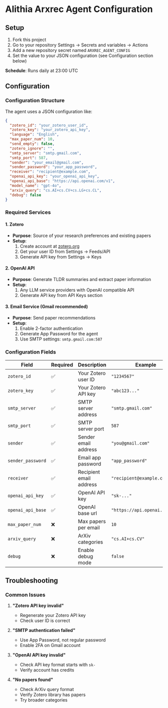 # Alithia Arxrec Agent Configuration

## Setup

1. Fork this project
2. Go to your repository Settings → Secrets and variables → Actions
3. Add a new repository secret named `ARXREC_AGENT_CONFIG`
4. Set the value to your JSON configuration (see Configuration section below)

**Schedule**: Runs daily at 23:00 UTC

## Configuration

### Configuration Structure

The agent uses a JSON configuration like:

```json
{
  "zotero_id": "your_zotero_user_id",
  "zotero_key": "your_zotero_api_key",
  "language": "English",
  "max_paper_num": 10,
  "send_empty": false,
  "zotero_ignore": "",
  "smtp_server": "smtp.gmail.com",
  "smtp_port": 587,
  "sender": "your_email@gmail.com",
  "sender_password": "your_app_password",
  "receiver": "recipient@example.com",
  "openai_api_key": "your_openai_api_key",
  "openai_api_base": "https://api.openai.com/v1",
  "model_name": "gpt-4o",
  "arxiv_query": "cs.AI+cs.CV+cs.LG+cs.CL",
  "debug": false
}
```

### Required Services

#### 1. Zotero
- **Purpose**: Source of your research preferences and existing papers
- **Setup**: 
  1. Create account at [zotero.org](https://www.zotero.org)
  2. Get your user ID from Settings → Feeds/API
  3. Generate API key from Settings → Keys

#### 2. OpenAI API
- **Purpose**: Generate TLDR summaries and extract paper information
- **Setup**: 
  1. Any LLM service providers with OpenAI compatible API
  2. Generate API key from API Keys section

#### 3. Email Service (Gmail recommended)
- **Purpose**: Send paper recommendations
- **Setup**:
  1. Enable 2-factor authentication
  2. Generate App Password for the agent
  3. Use SMTP settings: `smtp.gmail.com:587`

### Configuration Fields

| Field | Required | Description | Example |
|-------|----------|-------------|---------|
| `zotero_id` | ✅ | Your Zotero user ID | `"1234567"` |
| `zotero_key` | ✅ | Your Zotero API key | `"abc123..."` |
| `smtp_server` | ✅ | SMTP server address | `"smtp.gmail.com"` |
| `smtp_port` | ✅ | SMTP server port | `587` |
| `sender` | ✅ | Sender email address | `"you@gmail.com"` |
| `sender_password` | ✅ | Email app password | `"app_password"` |
| `receiver` | ✅ | Recipient email address | `"recipient@example.com"` |
| `openai_api_key` | ✅ | OpenAI API key | `"sk-..."` |
| `openai_api_base` | ✅ | OpenAI base url | `"https://api.openai.com/v1"` |
| `max_paper_num` | ❌ | Max papers per email | `10` |
| `arxiv_query` | ❌ | ArXiv categories | `"cs.AI+cs.CV"` |
| `debug` | ❌ | Enable debug mode | `false` |

## Troubleshooting

### Common Issues

1. **"Zotero API key invalid"**
   - Regenerate your Zotero API key
   - Check user ID is correct

2. **"SMTP authentication failed"**
   - Use App Password, not regular password
   - Enable 2FA on Gmail account

3. **"OpenAI API key invalid"**
   - Check API key format starts with `sk-`
   - Verify account has credits

4. **"No papers found"**
   - Check ArXiv query format
   - Verify Zotero library has papers
   - Try broader categories